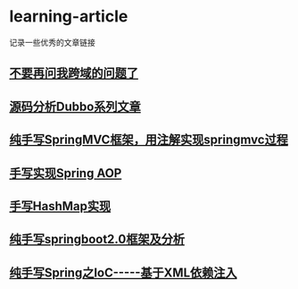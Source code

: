 # learning-article
记录一些优秀的文章链接

##  [不要再问我跨域的问题了](https://segmentfault.com/a/1190000015597029)

## [源码分析Dubbo系列文章](https://blog.csdn.net/prestigeding/article/details/80637239)

## [纯手写SpringMVC框架，用注解实现springmvc过程](https://blog.csdn.net/chaoyueygw/article/details/53393952)

## [手写实现Spring AOP](https://blog.csdn.net/chaoyueygw/article/details/53393952)

## [手写HashMap实现](https://blog.csdn.net/chaoyueygw/article/details/53393952)

## [纯手写springboot2.0框架及分析](https://blog.csdn.net/chaoyueygw/article/details/53393952)

## [纯手写Spring之IoC-----基于XML依赖注入](https://blog.csdn.net/chaoyueygw/article/details/53393952)
